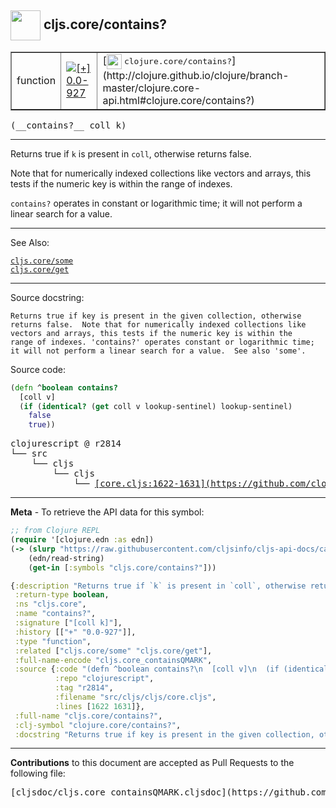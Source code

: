 ## <img width="48px" valign="middle" src="http://i.imgur.com/Hi20huC.png"> cljs.core/contains?

 <table border="1">
<tr>

<td>function</td>
<td><a href="https://github.com/cljsinfo/cljs-api-docs/tree/0.0-927"><img valign="middle" alt="[+] 0.0-927" src="https://img.shields.io/badge/+-0.0--927-lightgrey.svg"></a> </td>
<td>
[<img height="24px" valign="middle" src="http://i.imgur.com/1GjPKvB.png"> <samp>clojure.core/contains?</samp>](http://clojure.github.io/clojure/branch-master/clojure.core-api.html#clojure.core/contains?)
</td>
</tr>
</table>

 <samp>
(__contains?__ coll k)<br>
</samp>

---

Returns true if `k` is present in `coll`, otherwise returns false.

Note that for numerically indexed collections like vectors and arrays, this
tests if the numeric key is within the range of indexes.

`contains?` operates in constant or logarithmic time; it will not perform a
linear search for a value.

---


See Also:

[`cljs.core/some`](cljs.core_some.md)<br>
[`cljs.core/get`](cljs.core_get.md)<br>

---

Source docstring:

```
Returns true if key is present in the given collection, otherwise
returns false.  Note that for numerically indexed collections like
vectors and arrays, this tests if the numeric key is within the
range of indexes. 'contains?' operates constant or logarithmic time;
it will not perform a linear search for a value.  See also 'some'.
```

Source code:

```clj
(defn ^boolean contains?
  [coll v]
  (if (identical? (get coll v lookup-sentinel) lookup-sentinel)
    false
    true))
```

 <pre>
clojurescript @ r2814
└── src
    └── cljs
        └── cljs
            └── <ins>[core.cljs:1622-1631](https://github.com/clojure/clojurescript/blob/r2814/src/cljs/cljs/core.cljs#L1622-L1631)</ins>
</pre>


---

__Meta__ - To retrieve the API data for this symbol:

```clj
;; from Clojure REPL
(require '[clojure.edn :as edn])
(-> (slurp "https://raw.githubusercontent.com/cljsinfo/cljs-api-docs/catalog/cljs-api.edn")
    (edn/read-string)
    (get-in [:symbols "cljs.core/contains?"]))
```

```clj
{:description "Returns true if `k` is present in `coll`, otherwise returns false.\n\nNote that for numerically indexed collections like vectors and arrays, this\ntests if the numeric key is within the range of indexes.\n\n`contains?` operates in constant or logarithmic time; it will not perform a\nlinear search for a value.",
 :return-type boolean,
 :ns "cljs.core",
 :name "contains?",
 :signature ["[coll k]"],
 :history [["+" "0.0-927"]],
 :type "function",
 :related ["cljs.core/some" "cljs.core/get"],
 :full-name-encode "cljs.core_containsQMARK",
 :source {:code "(defn ^boolean contains?\n  [coll v]\n  (if (identical? (get coll v lookup-sentinel) lookup-sentinel)\n    false\n    true))",
          :repo "clojurescript",
          :tag "r2814",
          :filename "src/cljs/cljs/core.cljs",
          :lines [1622 1631]},
 :full-name "cljs.core/contains?",
 :clj-symbol "clojure.core/contains?",
 :docstring "Returns true if key is present in the given collection, otherwise\nreturns false.  Note that for numerically indexed collections like\nvectors and arrays, this tests if the numeric key is within the\nrange of indexes. 'contains?' operates constant or logarithmic time;\nit will not perform a linear search for a value.  See also 'some'."}

```

---

__Contributions__ to this document are accepted as Pull Requests to the following file:

 <pre>
[cljsdoc/cljs.core_containsQMARK.cljsdoc](https://github.com/cljsinfo/cljs-api-docs/blob/master/cljsdoc/cljs.core_containsQMARK.cljsdoc)
</pre>

